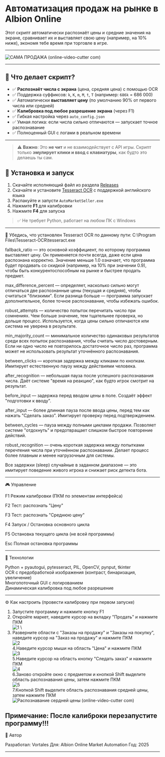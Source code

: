 # **Автоматизация продаж на рынке в Albion Online**  

Этот скрипт автоматически распознаёт цены и средние значения на экране, сравнивает их и выставляет свою цену (например, на 10% ниже), экономя тебе время при торговле в игре.

---

![САМА ПРОДАЖА (online-video-cutter com)](https://github.com/user-attachments/assets/15fd29a4-69f5-4ccb-aaad-f89a4522d874)

---

## 🎯 Что делает скрипт?

- ✅ **Распознаёт числа с экрана** (цена, средняя цена) с помощью OCR
- ✅ Поддержка суффиксов: `k`, `K`, `m`, `M`, `t`, `T` (например: `686k` = 686 000)
- ✅ Автоматически **выставляет цену** (по умолчанию 90% от первого числа или средней)
- ✅ **Калибровка под любое разрешение экрана** (через F1)
- ✅ Гибкая настройка через `auto_config.json`
- ✅ Умная логика: если числа сильно отличаются — запускает точное распознавание
- ✅ Полноценный GUI с логами в реальном времени
  
---

> ⚠️ **Важно**: Это **не чит** и не взаимодействует с API игры. Скрипт только **эмулирует клики и ввод с клавиатуры**, как будто это делаешь ты сам.

## 🚀 Установка и запуск

1. Скачайте исполняющий файл из раздела [Releases](https://github.com/Vortales/AlbionOnline-AutoMarketSeller/releases)
2. Скачайте и установите [Tesseract OCR](https://sourceforge.net/projects/tesseract-ocr.mirror/files/5.5.0/tesseract-ocr-w64-setup-5.5.0.20241111.exe/download) с поддержкой английского языка
3. Распакуйте и запусти `AutoMarketSeller.exe`
4. Нажмите **F1** для калибровки
5. Нажмите **F4** для запуска

> ✅ Не требует Python, работает на любом ПК с Windows

---

🔧 Убедись, что установлен Tesseract OCR по данному пути:
C:\Program Files\Tesseract-OCR\tesseract.exe

fallback_ratio — это основной коэффициент, по которому программа выставляет цену. Он применяется почти всегда, даже если цена распознана корректно. Значение меньше 1.0 означает, что программа будет продавать со скидкой (например, на 10% при значении 0.9), чтобы быть конкурентоспособным на рынке и быстрее продать предмет.

max_difference_percent — определяет, насколько сильно могут отличаться две распознанные цены (текущая и средняя), чтобы считаться "близкими". Если разница больше — программа запускает дополнительное, более точное распознавание, чтобы избежать ошибок.

robust_attempts — количество попыток перечитать число при сомнениях. Чем больше значение, тем тщательнее проверка, но дольше процесс. Используется, когда цены сильно отличаются или система не уверена в результате.

min_majority_count — минимальное количество одинаковых результатов среди всех попыток распознавания, чтобы считать число достоверным. Если ни одно число не повторилось достаточное число раз, программа может не использовать результат уточнённого распознавания.

between_clicks — короткая задержка между кликами по кнопкам. Имитирует естественную паузу между действиями человека.

after_recognition — небольшая пауза после успешного распознавания числа. Даёт системе "время на реакцию", как будто игрок смотрит на результат.

before_input — задержка перед вводом цены в поле. Создаёт эффект "подготовки к вводу".

after_input — более длинная пауза после ввода цены, перед тем как нажать "Сделать заказ". Имитирует проверку перед подтверждением.

between_cycles — пауза между полными циклами продажи. Позволяет системе "отдохнуть" и предотвращает слишком быстрое повторение действий.

robust_recognition — очень короткая задержка между попытками перечтения числа при уточнённом распознавании. Делает процесс более плавным и менее нагрузочным для системы.

Все задержки (sleep) случайные в заданном диапазоне — это имитирует поведение живого игрока и снижает риск детекта бота.

---

🎮 Управление

F1
Режим калибровки (ПКМ по элементам интерфейса)

F2
Тест: распознать "Цену"

F3
Тест: распознать "Среднюю цену"

F4
Запуск / Остановка основного цикла

F5
Остановка текущего цикла (не всей программы)

Esc
Полная остановка программы

---

🧰 Технологии

Python + pyautogui, pytesseract, PIL, OpenCV, pynput, tkinter \
OCR с предобработкой изображения (контраст, бинаризация, увеличение) \
Многопоточный GUI с логированием \
Динамическая калибровка под любое разрешение 

---

⚙️ Как настроить (провести калибровку при первом запуске)

1. Запустите программу и нажмите кнопку F1
2. Откройте маркет, наведите курсор на вкладку "Продать" и нажмите ПКМ \
![1](https://github.com/user-attachments/assets/144d5150-703d-4de2-b003-fe212e938e0b) \
3. Разверните области с "Заказы на продажу" и "Заказы на покупку", наведите курсор на "Заказ на продажу" и нажмите ПКМ \
![2](https://github.com/user-attachments/assets/c4b7694b-fbd0-4dbb-b657-171d1ba4bafe) \
4.Наведите курсор мыши на область "Цена" и нажмите ПКМ \
![3](https://github.com/user-attachments/assets/ce282b8b-0471-405d-ae78-b31f3e0e164c) \
5.Наведите курсор на область кнопку "Следать заказ" и нажмите ПКМ \
![4](https://github.com/user-attachments/assets/50f17a82-b640-43a8-ae05-47563bddffe8) \
6.Заново откройте окно с предметом и кнопкой Shift выделите область распознавания цены, затем нажмите ПКМ \
![5](https://github.com/user-attachments/assets/70404df8-7498-4a91-a90b-85faa8f9f5fb) \
7.Кнопкой Shift выделите область распознавания средней цены, затем нажмите ПКМ \
![Распознавание сердней цены (online-video-cutter com)](https://github.com/user-attachments/assets/853bf0b9-f340-4b66-906d-dab621d32cb0)


Примечание: После калиброки перезапустите программу!!!
---

💬 Автор

Разработал: Vortales
Для: Albion Online Market Automation
Год: 2025

---



